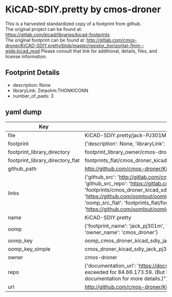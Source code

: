 # KiCAD-SDIY.pretty by cmos-droner  
This is a harvested standardized copy of a footprint from github.  
The original project can be found at:  
https://gitlab.com/kicad/libraries/kicad-footprints  
The original footprint can be found at:
http://gitlab.com/cmos-droner/KiCAD-SDIY.pretty/blob/master/resistor_horizontal-7mm--wide.kicad_mod
Please consult that link for additional, details, files, and license information.  
## Footprint Details
* description: None  
* libraryLink: Zetaohm:THONKICONN  
* number_of_pads: 3  
## yaml dump  
| Key | Value |  
| --- | --- |  
| file | KiCAD-SDIY.pretty/jack-PJ301M.kicad_mod |  
| footprint | {'description': None, 'libraryLink': 'Zetaohm:THONKICONN', 'number_of_pads': 3} |  
| footprint_library_directory | footprint_library_owner/cmos-droner_KiCAD-SDIY.pretty |  
| footprint_library_directory_flat | footprints_flat/cmos_droner_kicad_sdiy_jack_pj301m/working |  
| github_path | http://github.com/cmos-droner/KiCAD-SDIY.pretty/blob/master/jack-PJ301M.kicad_mod |  
| links | {'github_src': 'http://gitlab.com/cmos-droner/KiCAD-SDIY.pretty/blob/master/resistor_horizontal-7mm--wide.kicad_mod', 'github_src_repo': 'https://gitlab.com/kicad/libraries/kicad-footprints', 'oomp_bot': 'footprints/cmos_droner_kicad_sdiy_jack_pj301m/working', 'oomp_bot_github': 'https://github.com/oomlout/oomlout_oomp_footprint_bot/tree/main/footprints/cmos_droner_kicad_sdiy_jack_pj301m/working', 'oomp_src_flat': 'footprints_flat/footprints_flat/cmos_droner_kicad_sdiy_jack_pj301m/working', 'oomp_src_flat_github': 'https://github.com/oomlout/oomlout_oomp_footprint_src/tree/main/footprints_flat/cmos_droner_kicad_sdiy_jack_pj301m/working'} |  
| name | KiCAD-SDIY.pretty |  
| oomp | {'footprint_name': 'jack_pj301m', 'library_name': 'kicad_sdiy', 'original_filename': 'KiCAD-SDIY.pretty/jack-PJ301M.kicad_mod', 'owner_name': 'cmos_droner'} |  
| oomp_key | oomp_cmos_droner_kicad_sdiy_jack_pj301m |  
| oomp_key_simple | cmos_droner_kicad_sdiy_jack_pj301m |  
| owner | cmos-droner |  
| repo | {'documentation_url': 'https://docs.github.com/rest/overview/resources-in-the-rest-api#rate-limiting', 'message': "API rate limit exceeded for 84.66.173.59. (But here's the good news: Authenticated requests get a higher rate limit. Check out the documentation for more details.)"} |  
| url | http://github.com/cmos-droner/KiCAD-SDIY.pretty |  


